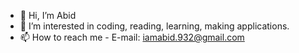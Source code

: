 - 👋 Hi, I’m Abid
- 👀 I’m interested in coding, reading, learning, making applications.
- 📫 How to reach me - E-mail: iamabid.932@gmail.com

<!---
iamabid932/iamabid932 is a ✨ special ✨ repository because its `README.md` (this file) appears on your GitHub profile.
You can click the Preview link to take a look at your changes.
--->
